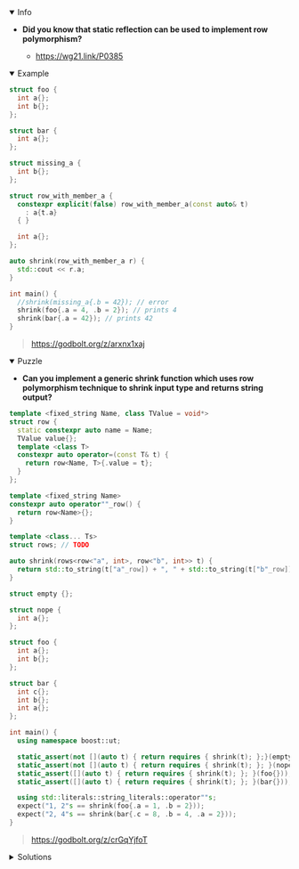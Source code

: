 <details open><summary>Info</summary><p>

* **Did you know that static reflection can be used to implement row polymorphism?**

  * https://wg21.link/P0385

</p></details><details open><summary>Example</summary><p>

```cpp
struct foo {
  int a{};
  int b{};
};

struct bar {
  int a{};
};

struct missing_a {
  int b{};
};

struct row_with_member_a {
  constexpr explicit(false) row_with_member_a(const auto& t)
    : a{t.a}
  { }

  int a{};
};

auto shrink(row_with_member_a r) {
  std::cout << r.a;
}

int main() {
  //shrink(missing_a{.b = 42}); // error
  shrink(foo{.a = 4, .b = 2}); // prints 4
  shrink(bar{.a = 42}); // prints 42
}
```

> https://godbolt.org/z/arxnx1xaj

</p></details><details open><summary>Puzzle</summary><p>

* **Can you implement a generic shrink function which uses row polymorphism technique to shrink input type and returns string output?**

```cpp
template <fixed_string Name, class TValue = void*>
struct row {
  static constexpr auto name = Name;
  TValue value{};
  template <class T>
  constexpr auto operator=(const T& t) {
    return row<Name, T>{.value = t};
  }
};

template <fixed_string Name>
constexpr auto operator""_row() {
  return row<Name>{};
}

template <class... Ts>
struct rows; // TODO

auto shrink(rows<row<"a", int>, row<"b", int>> t) {
  return std::to_string(t["a"_row]) + ", " + std::to_string(t["b"_row]);
}

struct empty {};

struct nope {
  int a{};
};

struct foo {
  int a{};
  int b{};
};

struct bar {
  int c{};
  int b{};
  int a{};
};

int main() {
  using namespace boost::ut;

  static_assert(not [](auto t) { return requires { shrink(t); };}(empty{}));
  static_assert(not [](auto t) { return requires { shrink(t); }; }(nope{}));
  static_assert([](auto t) { return requires { shrink(t); }; }(foo{}));
  static_assert([](auto t) { return requires { shrink(t); }; }(bar{}));

  using std::literals::string_literals::operator""s;
  expect("1, 2"s == shrink(foo{.a = 1, .b = 2}));
  expect("2, 4"s == shrink(bar{.c = 8, .b = 4, .a = 2}));
}
```

> https://godbolt.org/z/crGqYjfoT

</p></details><details><summary>Solutions</summary><p>
